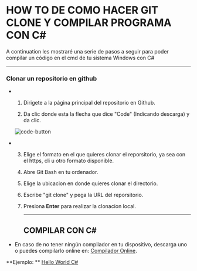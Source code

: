 # HOW TO DE COMO HACER GIT CLONE Y COMPILAR PROGRAMA CON C#

A continuation les mostraré una serie de pasos a seguir para poder compilar un código en el cmd de tu sistema Windows con C#

___

### Clonar un repositorio en github

* 1. Dirigete a la página principal del repositorio en Github.

  2.  Da clic donde esta la flecha que dice "Code" (Indicando descarga) y da clic.

     ![code-button](C:\Users\moral\Downloads\code-button.png)

* 3. Elige el formato en el que quieres clonar el reporsitorio, ya sea con el https, cli u otro formato disponible.

  4. Abre Git Bash en tu ordenador.

  5. Elige la ubicacion en donde quieres clonar el directorio.

  6. Escribe "git clone" y pega la URL del reporsitorio.

  7. Presiona **Enter** para realizar la clonacion local.

     ___

     ## COMPILAR CON C#

*   En caso de no tener ningún compilador en tu dispositivo, descarga uno o puedes compilarlo online en:  [Compilador Online]( https://www.tutorialspoint.com/codingground.htm).

  **Ejemplo: ** [Hello World C#](http://tpcg.io/jNduyZuu)

  

  

